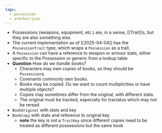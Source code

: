```yaml
---
tags:
  - possession
  - armchar/json
---
```

+ Possessions (weapons, equipment, etc.) are, in a sense, [[Trait]]s, but they are also something else.
+ The current implementation as of [[2025-04-04]]  has the `PossessionTrait` type, which wraps a `Possession` as a trait.
+ A `Possession` can have a reference to weapon or armour stats, either specific to the Possession or generic from a lookup table
+ **Question** *How do we handle books?*
	+ Characters may own copies of books, so they should be `Possession`s.
	+ Covenants commonly own books.
	+ Books may be copied. Do we want to count multiplicities or have multiple objects?
	+ Copies may sometimes differ from the original, with different stats.
	+ The original must be tracked, especially for tractatus which may not be reread
+ `BookOriginal` with stats and key
+ `BookCopy` with stats and reference to original key
	+ **note** the key is not a `TraitKey` since different copies need to be treated as different possessions but the same book